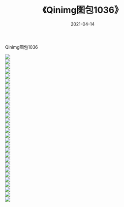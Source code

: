 ﻿---
layout: post
title:  《Qinimg图包1036》
date:   2021-04-14
img: http://imgx.orgx.ga/Qinimg图包/Qinimg图包1036/000.jpg
categories: [美女, 清纯, 唯美]
---

Qinimg图包1036

 ![](http://imgx.orgx.ga/Qinimg图包/Qinimg图包1036/001.jpg) <br>![](http://imgx.orgx.ga/Qinimg图包/Qinimg图包1036/002.jpg) <br>![](http://imgx.orgx.ga/Qinimg图包/Qinimg图包1036/003.jpg) <br>![](http://imgx.orgx.ga/Qinimg图包/Qinimg图包1036/004.jpg) <br>![](http://imgx.orgx.ga/Qinimg图包/Qinimg图包1036/005.jpg) <br>![](http://imgx.orgx.ga/Qinimg图包/Qinimg图包1036/006.jpg) <br>![](http://imgx.orgx.ga/Qinimg图包/Qinimg图包1036/007.jpg) <br>![](http://imgx.orgx.ga/Qinimg图包/Qinimg图包1036/008.jpg) <br>![](http://imgx.orgx.ga/Qinimg图包/Qinimg图包1036/009.jpg) <br>![](http://imgx.orgx.ga/Qinimg图包/Qinimg图包1036/010.jpg) <br>![](http://imgx.orgx.ga/Qinimg图包/Qinimg图包1036/011.jpg) <br>![](http://imgx.orgx.ga/Qinimg图包/Qinimg图包1036/012.jpg) <br>![](http://imgx.orgx.ga/Qinimg图包/Qinimg图包1036/013.jpg) <br>![](http://imgx.orgx.ga/Qinimg图包/Qinimg图包1036/014.jpg) <br>![](http://imgx.orgx.ga/Qinimg图包/Qinimg图包1036/015.jpg) <br>![](http://imgx.orgx.ga/Qinimg图包/Qinimg图包1036/016.jpg) <br>![](http://imgx.orgx.ga/Qinimg图包/Qinimg图包1036/017.jpg) <br>![](http://imgx.orgx.ga/Qinimg图包/Qinimg图包1036/018.jpg) <br>![](http://imgx.orgx.ga/Qinimg图包/Qinimg图包1036/019.jpg) <br>![](http://imgx.orgx.ga/Qinimg图包/Qinimg图包1036/020.jpg) <br>![](http://imgx.orgx.ga/Qinimg图包/Qinimg图包1036/021.jpg) <br>![](http://imgx.orgx.ga/Qinimg图包/Qinimg图包1036/022.jpg) <br>![](http://imgx.orgx.ga/Qinimg图包/Qinimg图包1036/023.jpg) <br>![](http://imgx.orgx.ga/Qinimg图包/Qinimg图包1036/024.jpg) <br>![](http://imgx.orgx.ga/Qinimg图包/Qinimg图包1036/025.jpg) <br>![](http://imgx.orgx.ga/Qinimg图包/Qinimg图包1036/026.jpg) <br>![](http://imgx.orgx.ga/Qinimg图包/Qinimg图包1036/027.jpg) <br>![](http://imgx.orgx.ga/Qinimg图包/Qinimg图包1036/028.jpg) <br>![](http://imgx.orgx.ga/Qinimg图包/Qinimg图包1036/029.jpg) <br>![](http://imgx.orgx.ga/Qinimg图包/Qinimg图包1036/030.jpg) <br>